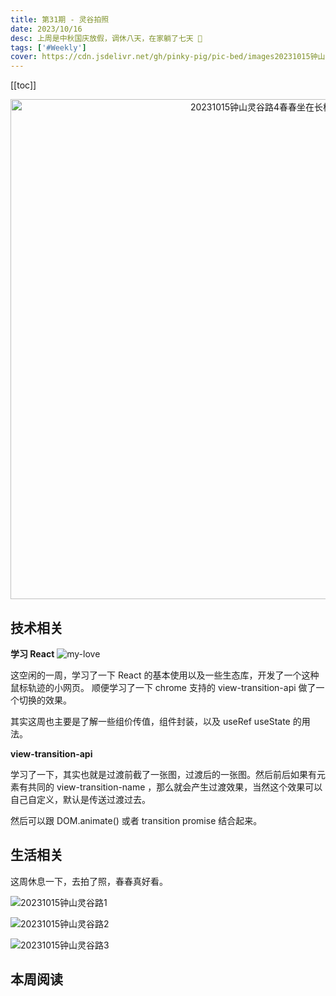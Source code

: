```yaml
---
title: 第31期 - 灵谷拍照
date: 2023/10/16
desc: 上周是中秋国庆放假，调休八天，在家躺了七天 🤣
tags: ['#Weekly']
cover: https://cdn.jsdelivr.net/gh/pinky-pig/pic-bed/images20231015钟山灵谷路4.jpg
---
```


[[toc]]

<p align="center">
  <img alt="20231015钟山灵谷路4春春坐在长椅上" src="https://cdn.jsdelivr.net/gh/pinky-pig/pic-bed/images20231015钟山灵谷路4.jpg" width=800 />
</p>

## 技术相关

**学习 React**
![my-love](https://cdn.jsdelivr.net/gh/pinky-pig/pic-bed/imagesmy-love.gif)

这空闲的一周，学习了一下 React 的基本使用以及一些生态库，开发了一个这种鼠标轨迹的小网页。
顺便学习了一下 chrome 支持的 view-transition-api 做了一个切换的效果。

其实这周也主要是了解一些组价传值，组件封装，以及 useRef useState 的用法。

**view-transition-api**

学习了一下，其实也就是过渡前截了一张图，过渡后的一张图。然后前后如果有元素有共同的 view-transition-name ，那么就会产生过渡效果，当然这个效果可以自己自定义，默认是传送过渡过去。

然后可以跟 DOM.animate() 或者 transition promise 结合起来。

## 生活相关

这周休息一下，去拍了照，春春真好看。

![20231015钟山灵谷路1](https://cdn.jsdelivr.net/gh/pinky-pig/pic-bed/images20231015钟山灵谷路1.jpg)

![20231015钟山灵谷路2](https://cdn.jsdelivr.net/gh/pinky-pig/pic-bed/images20231015钟山灵谷路2.jpg)

![20231015钟山灵谷路3](https://cdn.jsdelivr.net/gh/pinky-pig/pic-bed/images20231015钟山灵谷路3.jpg)

## 本周阅读
